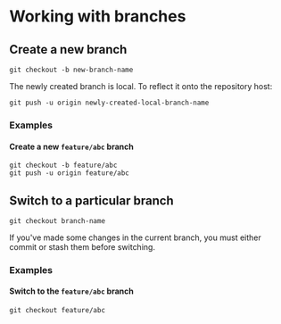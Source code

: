 # Working with branches

## Create a new branch

`git checkout -b new-branch-name`

The newly created branch is local. To reflect it onto the repository host: 

`git push -u origin newly-created-local-branch-name`

### Examples

#### Create a new `feature/abc` branch

```shell
git checkout -b feature/abc
git push -u origin feature/abc
```

## Switch to a particular branch

`git checkout branch-name`

If you've made some changes in the current branch, you must either commit or stash them before switching.

### Examples

#### Switch to the `feature/abc` branch

```shell
git checkout feature/abc
```